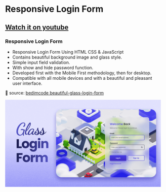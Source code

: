 # Responsive Login Form
## [Watch it on youtube](https://youtu.be/Fe1twteU0no)
### Responsive Login Form

- Responsive Login Form Using HTML CSS & JavaScript
- Contains beautiful background image and glass style.
- Simple input field validation.
- With show and hide password function.
- Developed first with the Mobile First methodology, then for desktop.
- Compatible with all mobile devices and with a beautiful and pleasant user interface.

💙 source: [bedimcode beautiful-glass-login-form](https://github.com/bedimcode/beautiful-glass-login-form)

![preview img](preview.png)
